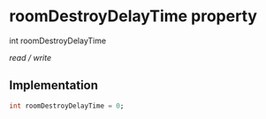 


# roomDestroyDelayTime property







int roomDestroyDelayTime
  
_<span class="feature">read / write</span>_






## Implementation

```dart
int roomDestroyDelayTime = 0;
```







